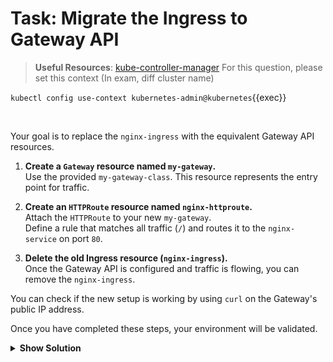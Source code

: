# Task: Migrate the Ingress to Gateway API
> <strong>Useful Resources</strong>: [kube-controller-manager](https://kubernetes.io/docs/concepts/services-networking/gateway/)
For this question, please set this context (In exam, diff cluster name)

`kubectl config use-context kubernetes-admin@kubernetes`{{exec}}

<br>

Your goal is to replace the `nginx-ingress` with the equivalent Gateway API resources.

1.  **Create a `Gateway` resource named `my-gateway`.**  
    Use the provided `my-gateway-class`. This resource represents the entry point for traffic.

2.  **Create an `HTTPRoute` resource named `nginx-httproute`.**  
    Attach the `HTTPRoute` to your new `my-gateway`.  
    Define a rule that matches all traffic (`/`) and routes it to the `nginx-service` on port `80`.

3.  **Delete the old Ingress resource (`nginx-ingress`).**  
    Once the Gateway API is configured and traffic is flowing, you can remove the `nginx-ingress`.

You can check if the new setup is working by using `curl` on the Gateway's public IP address.

Once you have completed these steps, your environment will be validated.


<details>
<summary><strong>Show Solution</strong></summary>

**Gateway resource (`my-gateway.yaml`):**
```yaml
apiVersion: gateway.networking.k8s.io/v1beta1
kind: Gateway
metadata:
  name: my-gateway
spec:
  gatewayClassName: my-gateway-class
  listeners:
    - name: http
      protocol: HTTP
      port: 80
```

**HTTPRoute resource (`nginx-httproute.yaml`):**
```yaml
apiVersion: gateway.networking.k8s.io/v1beta1
kind: HTTPRoute
metadata:
  name: nginx-httproute
spec:
  parentRefs:
    - name: my-gateway
  rules:
    - matches:
        - path:
            type: PathPrefix
            value: /
      backendRefs:
        - name: nginx-service
          port: 80
```

**Delete the old Ingress:**
```bash
kubectl delete ingress nginx-ingress
```

**Apply the new resources:**
```bash
kubectl apply -f my-gateway.yaml
kubectl apply -f nginx-httproute.yaml
```
</details>